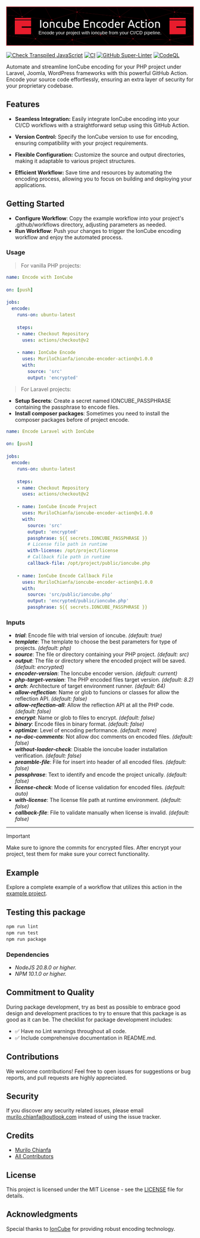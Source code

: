 ![Banner](banner.png)

[![Check Transpiled JavaScript](https://github.com/MuriloChianfa/ioncube-encoder-action/actions/workflows/check-dist.yml/badge.svg)](https://github.com/MuriloChianfa/ioncube-encoder-action/actions/workflows/check-dist.yml)
[![CI](https://github.com/MuriloChianfa/ioncube-encoder-action/actions/workflows/ci.yml/badge.svg)](https://github.com/MuriloChianfa/ioncube-encoder-action/actions/workflows/ci.yml)
[![GitHub Super-Linter](https://github.com/MuriloChianfa/ioncube-encoder-action/actions/workflows/linter.yml/badge.svg)](https://github.com/MuriloChianfa/ioncube-encoder-action/actions/workflows/linter.yml)
[![CodeQL](https://github.com/MuriloChianfa/ioncube-encoder-action/actions/workflows/codeql-analysis.yml/badge.svg)](https://github.com/MuriloChianfa/ioncube-encoder-action/actions/workflows/codeql-analysis.yml)

Automate and streamline IonCube encoding for your PHP project under Laravel, Joomla, WordPress frameworks with this powerful GitHub Action. Encode your source code effortlessly, ensuring an extra layer of security for your proprietary codebase.

## Features

- **Seamless Integration:** Easily integrate IonCube encoding into your CI/CD workflows with a straightforward setup using this GitHub Action.

- **Version Control:** Specify the IonCube version to use for encoding, ensuring compatibility with your project requirements.

- **Flexible Configuration:** Customize the source and output directories, making it adaptable to various project structures.

- **Efficient Workflow:** Save time and resources by automating the encoding process, allowing you to focus on building and deploying your applications.

## Getting Started

- **Configure Workflow**: Copy the example workflow into your project's .github/workflows directory, adjusting parameters as needed.
- **Run Workflow**: Push your changes to trigger the IonCube encoding workflow and enjoy the automated process.

### Usage

> For vanilla PHP projects:

```yaml
name: Encode with IonCube

on: [push]

jobs:
  encode:
    runs-on: ubuntu-latest

    steps:
    - name: Checkout Repository
      uses: actions/checkout@v2

    - name: IonCube Encode
      uses: MuriloChianfa/ioncube-encoder-action@v1.0.0
      with:
        source: 'src'
        output: 'encrypted'
```

> For Laravel projects:

- **Setup Secrets**: Create a secret named IONCUBE_PASSPHRASE containing the passphrase to encode files.
- **Install composer packages**: Sometimes you need to install the composer packages before of project encode.

```yaml
name: Encode Laravel with IonCube

on: [push]

jobs:
  encode:
    runs-on: ubuntu-latest

    steps:
    - name: Checkout Repository
      uses: actions/checkout@v2

    - name: IonCube Encode Project
      uses: MuriloChianfa/ioncube-encoder-action@v1.0.0
      with:
        source: 'src'
        output: 'encrypted'
        passphrase: ${{ secrets.IONCUBE_PASSPHRASE }}
        # License file path in runtime
        with-license: /opt/project/license
        # Callback file path in runtime
        callback-file: /opt/project/public/ioncube.php

    - name: IonCube Encode Callback File
      uses: MuriloChianfa/ioncube-encoder-action@v1.0.0
      with:
        source: 'src/public/ioncube.php'
        output: 'encrypted/public/ioncube.php'
        passphrase: ${{ secrets.IONCUBE_PASSPHRASE }}
```

### Inputs

- ***trial***: Encode file with trial version of ioncube. *(default: true)*
- ***template***: The template to choose the best parameters for type of projects. *(default: php)*
- ***source***: The file or directory containing your PHP project. *(default: src)*
- ***output***: The file or directory where the encoded project will be saved. *(default: encrypted)*
- ***encoder-version***: The Ioncube encoder version. *(default: current)*
- ***php-target-version***: The PHP encoded files target version. *(default: 8.2)*
- ***arch***: Architecture of target environment runner. *(default: 64)*
- ***allow-reflection***: Name or glob to funcions or classes for allow the reflection API. *(default: false)*
- ***allow-reflection-all***: Allow the reflection API at all the PHP code. *(default: false)*
- ***encrypt***: Name or glob to files to encrypt. *(default: false)*
- ***binary***: Encode files in binary format. *(default: false)*
- ***optimize***: Level of encoding performance. *(default: more)*
- ***no-doc-comments***: Not allow doc comments on encoded files. *(default: false)*
- ***without-loader-check***: Disable the ioncube loader installation verification. *(default: false)*
- ***preamble-file***: File for insert into header of all encoded files. *(default: false)*
- ***passphrase***: Text to identify and encode the project unically. *(default: false)*
- ***license-check***: Mode of license validation for encoded files. *(default: auto)*
- ***with-license***: The license file path at runtime environment. *(default: false)*
- ***callback-file***: File to validate manually when license is invalid. *(default: false)*

<hr>

> [!IMPORTANT]
>
> Make sure to ignore the commits for encrypted files.
> After encrypt your project, test them for make sure your correct functionality.

## Example

Explore a complete example of a workflow that utilizes this action in the <a href="https://github.com/MuriloChianfa/ioncube-encoder-action">example project</a>.

## Testing this package

```bash
npm run lint
npm run test
npm run package
```

### Dependencies

- *NodeJS 20.8.0 or higher.*
- *NPM 10.1.0 or higher.*

## Commitment to Quality
During package development, try as best as possible to embrace good design and
development practices to try to ensure that this package is as good as it can
be. The checklist for package development includes:

-   ✅ Have no Lint warnings throughout all code.
-   ✅ Include comprehensive documentation in README.md.

## Contributions

We welcome contributions! Feel free to open issues for suggestions or bug reports, and pull requests are highly appreciated.

## Security

If you discover any security related issues, please email murilo.chianfa@outlook.com instead of using the issue tracker.

## Credits

- [Murilo Chianfa](https://github.com/MuriloChianfa)
- [All Contributors](../../contributors)

## License

This project is licensed under the MIT License - see the [LICENSE](LICENSE.md) file for details.

## Acknowledgments

Special thanks to <a href="https://www.ioncube.com/">IonCube</a> for providing robust encoding technology.
